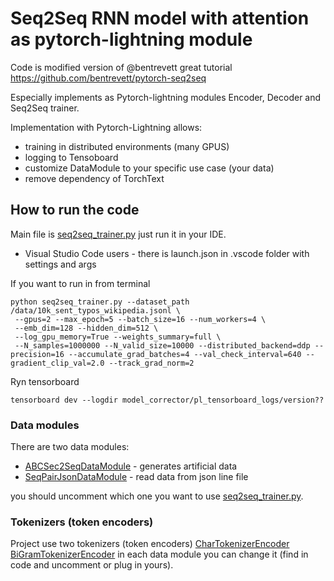 # Seq2Seq RNN model with attention as pytorch-lightning module


Code is modified version of @bentrevett great tutorial https://github.com/bentrevett/pytorch-seq2seq

Especially implements as Pytorch-lightning modules Encoder, Decoder and Seq2Seq trainer.

Implementation with Pytorch-Lightning allows:

- training in distributed environments (many GPUS)
- logging to Tensoboard
- customize DataModule to your specific use case (your data)
- remove dependency of TorchText


## How to run the code

Main file is [seq2seq_trainer.py](seq2seq_trainer.py) just run it in your IDE.


* Visual Studio Code users - there is launch.json in .vscode folder with settings and args


If you want to run in from terminal

```
python seq2seq_trainer.py --dataset_path /data/10k_sent_typos_wikipedia.jsonl \
 --gpus=2 --max_epoch=5 --batch_size=16 --num_workers=4 \
 --emb_dim=128 --hidden_dim=512 \
 --log_gpu_memory=True --weights_summary=full \
 --N_samples=1000000 --N_valid_size=10000 --distributed_backend=ddp --precision=16 --accumulate_grad_batches=4 --val_check_interval=640 --gradient_clip_val=2.0 --track_grad_norm=2
```

Ryn tensorboard

```
tensorboard dev --logdir model_corrector/pl_tensorboard_logs/version??

```

### Data modules

There are two data modules: 

* [ABCSec2SeqDataModule](text_loaders.py#L30) - generates artificial data
* [SeqPairJsonDataModule](text_loaders.py#L247) - read data from json line file

you should uncomment which one you want to use [seq2seq_trainer.py](seq2seq_trainer.py#L391).

### Tokenizers (token encoders)

Project use two tokenizers (token encoders) [CharTokenizerEncoder](text_loaders.py#L497) [BiGramTokenizerEncoder](text_loaders.py#L552) in each data module you can change it (find in code and uncomment or plug in yours).


